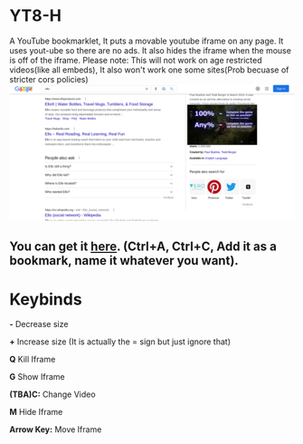 # YT8-H
A YouTube bookmarklet, It puts a movable youtube iframe on any page.
It uses yout-ube so there are no ads.
It also hides the iframe when the mouse is off of the iframe.
Please note: This will not work on age restricted videos(like all embeds), It also won't work one some sites(Prob becuase of stricter cors policies)
![demo1](demo1.png)
## You can get it [here](https://raw.githubusercontent.com/YT8-H/YT8-H/main/YT8-H.js). (Ctrl+A, Ctrl+C, Add it as a bookmark, name it whatever you want).
# Keybinds

**-** Decrease size <br />  

**+** Increase size (It is actually the = sign but just ignore that) <br />

**Q** Kill Iframe <br />  

**G** Show Iframe <br />  

**(TBA)C:** Change Video <br />  

**M** Hide Iframe <br />  

**Arrow Key:** Move Iframe <br />  

